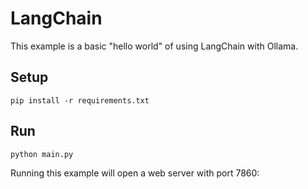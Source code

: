 # LangChain

This example is a basic "hello world" of using LangChain with Ollama.

## Setup

```
pip install -r requirements.txt
```

## Run

```
python main.py
```

Running this example will open a web server with port 7860:

```

```
